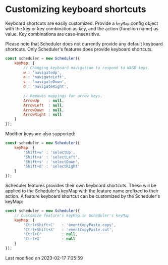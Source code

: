 # Customizing keyboard shortcuts

Keyboard shortcuts are easily customized. Provide a `keyMap` config object with the key or key combination as key, and
the action (function name) as value. Key combinations are case-insensitive. 

Please note that Scheduler does not currently provide any default keyboard shortcuts. Only Scheduler's features does
provide keyboard shortcuts.

```javascript
const scheduler = new Scheduler({
    keyMap: {
        // Changing keyboard navigation to respond to WASD keys.
        w : 'navigateUp',
        a : 'navigateLeft',
        s : 'navigateDown',
        d : 'navigateRight',
        
        // Removes mappings for arrow keys.
        ArrowUp    : null,
        ArrowLeft  : null,
        ArrowDown  : null,
        ArrowRight : null
    }
});
```
Modifier keys are also supported:
```javascript
const scheduler = new Scheduler({
    keyMap: {
        'Shift+w' : 'selectUp',
        'Shift+a' : 'selectLeft',
        'Shift+s' : 'selectDown',
        'Shift+d' : 'selectRight'
    }
});
```
Scheduler features provides their own keyboard shortcuts. These will be applied to the Scheduler's keyMap with the
feature name prefixed to their action. A feature keyboard shortcut can be customized by the Scheduler's keyMap:
```javascript
const scheduler = new Scheduler({
    // Customize feature's keyMap in Scheduler's keyMap
    keyMap: {
        'Ctrl+Shift+C'   : 'eventCopyPaste.copy',
        'Ctrl+Shift+X'   : 'eventCopyPaste.cut',
        'Ctrl+C'         : null,
        'Ctrl+X'         : null
    }
});
```


<p class="last-modified">Last modified on 2023-02-17 7:25:59</p>
